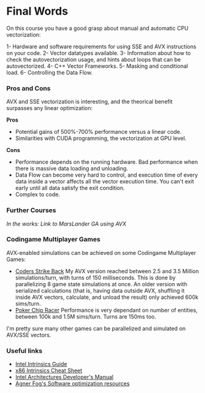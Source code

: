 # Final Words

On this course you have a good grasp about manual and automatic CPU vectorization:

1- Hardware and software requirements for using SSE and AVX instructions on your code.
2- Vector datatypes available.
3- Information about how to check the autovectorization usage, and hints about loops that can be autovectorized.
4- C++ Vector Frameworks.
5- Masking and conditional load.
6- Controlling the Data Flow.

### Pros and Cons

AVX and SSE vectorization is interesting, and the theorical benefit surpasses any linear optimization:

**Pros**

- Potential gains of 500%-700% performance versus a linear code.
- Similarities with CUDA programming, the vectorization at GPU level.

**Cons**

- Performance depends on the running hardware. Bad performance when there is massive data loading and unloading.
- Data Flow can become very hard to control, and execution time of every data inside a vector affects all the vector execution time. You can't exit early until all data satisfy the exit condition.
- Complex to code.

### Further Courses

*In the works: Link to MarsLander GA using AVX*

### Codingame Multiplayer Games

AVX-enabled simulations can be achieved on some Codingame Multiplayer Games:

- [Coders Strike Back](https://www.codingame.com/multiplayer/bot-programming/coders-strike-back) My AVX version reached between 2.5 and 3.5 Million simulations/turn, with turns of 150 milliseconds. This is done by parallelizing 8 game state simulations at once. An older version with serialized calculations (that is, having data outside AVX, shuffling it inside AVX vectors, calculate, and unload the result) only achieved 600k sims/turn.
- [Poker Chip Racer](https://www.codingame.com/multiplayer/bot-programming/poker-chip-race) Performance is very dependant on number of entities, between 100k and 1.5M sims/turn. Turns are 150ms too.

I'm pretty sure many other games can be parallelized and simulated on AVX/SSE vectors.

### Useful links

- [Intel Intrinsics Guide](https://software.intel.com/sites/landingpage/IntrinsicsGuide)
- [x86 Intrinsics Cheat Sheet](https://db.in.tum.de/~finis/x86-intrin-cheatsheet-v2.2.pdf?lang=en)
- [Intel Architectures Developer's Manual](http://www.intel.com/content/dam/www/public/us/en/documents/manuals/64-ia-32-architectures-software-developer-vol-1-manual.pdf)
- [Agner Fog's Software optimization resources](http://www.agner.org/optimize/)